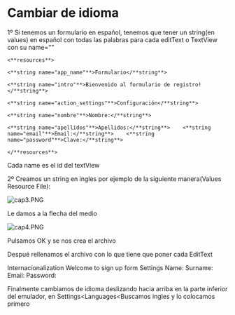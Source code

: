 # Cambiar de idioma

1º Si tenemos un formulario en español, tenemos que tener un string(en values) en español con todas las palabras para cada editText o TextView con su name=””

`<**resources**>`    

`<**string name="app_name"**>Formulario</**string**>`    

`<**string name="intro"**>Bienvenido al formulario de registro!</**string**>`    

`<**string name="action_settings"**>Configuración</**string**>`    

`<**string name="nombre"**>Nombre:</**string**>`    

`<**string name="apellidos"**>Apellidos:</**string**>    <**string name="email"**>Email:</**string**>    <**string name="password"**>Clave:</**string**>`

`</**resources**>`

Cada name es el id del textView

2º Creamos un string en ingles por ejemplo de la siguiente manera(Values Resource File):

![cap3.PNG](Cambiar%20de%20idioma%20ecbef07a8b2c470f84257e16f9636f90/cap3.png)

Le damos a la flecha del medio

![cap4.PNG](Cambiar%20de%20idioma%20ecbef07a8b2c470f84257e16f9636f90/cap4.png)

Pulsamos OK y se nos crea el archivo

Despué rellenamos el archivo con lo que tiene que poner cada EditText

<?xml version="1.0" encoding="utf-8"?>
<resources>
<string name="app_name">Internacionalization</string>
<string name="intro">Welcome to sign up form</string>
<string name="action_settings">Settings</string>
<string name="nombre">Name:</string>
<string name="apellidos">Surname:</string>
<string name="email">Email:</string>
<string name="password">Password:</string>
</resources>

Finalmente cambiamos de idioma deslizando hacia arriba en la parte inferior del emulador, en Settings<Languages<Buscamos ingles y lo colocamos primero
